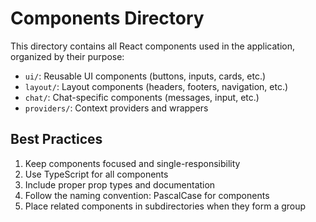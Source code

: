 # Components Directory

This directory contains all React components used in the application, organized by their purpose:

- `ui/`: Reusable UI components (buttons, inputs, cards, etc.)
- `layout/`: Layout components (headers, footers, navigation, etc.)
- `chat/`: Chat-specific components (messages, input, etc.)
- `providers/`: Context providers and wrappers

## Best Practices

1. Keep components focused and single-responsibility
2. Use TypeScript for all components
3. Include proper prop types and documentation
4. Follow the naming convention: PascalCase for components
5. Place related components in subdirectories when they form a group 
